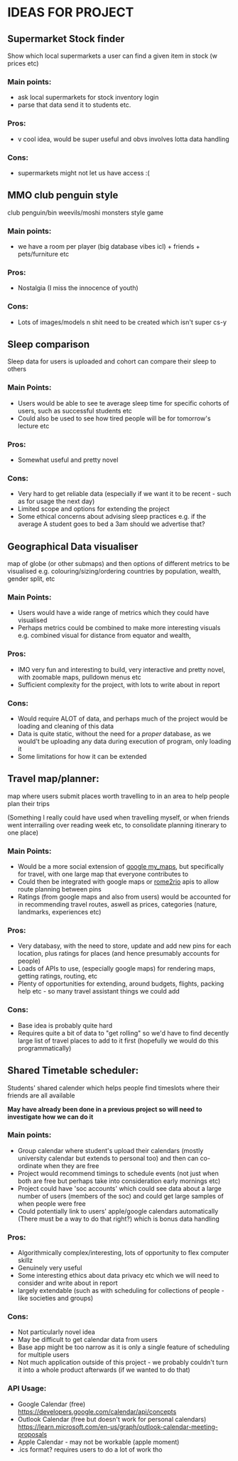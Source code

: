 # IDEAS FOR PROJECT

## Supermarket Stock finder
Show which local supermarkets a user can find a given item in stock (w prices etc) 

### Main points:
 - ask local supermarkets for stock inventory login
 - parse that data send it to students etc.

### Pros:
 - v cool idea, would be super useful and obvs involves lotta data handling

### Cons:
 - supermarkets might not let us have access :(


## MMO club penguin style
club penguin/bin weevils/moshi monsters style game

### Main points:
 - we have a room per player (big database vibes icl) + friends + pets/furniture etc

### Pros:
 - Nostalgia (I miss the innocence of youth)

### Cons:
 - Lots of images/models n shit need to be created which isn't super cs-y


## Sleep comparison
Sleep data for users is uploaded and cohort can compare their sleep to others

### Main Points:
- Users would be able to see te average sleep time for specific cohorts of users, such as successful students etc
- Could also be used to see how tired people will be for tomorrow's lecture etc

### Pros:
- Somewhat useful and pretty novel
 
### Cons:
- Very hard to get reliable data (especially if we want it to be recent - such as for usage the next day)
- Limited scope and options for extending the project
- Some ethical concerns about advising sleep practices e.g. if the average A student goes to bed a 3am should we advertise that?


## Geographical Data visualiser
map of globe (or other submaps) and then options of different metrics to be visualised 
e.g. colouring/sizing/ordering countries by population, wealth, gender split, etc

### Main Points:
- Users would have a wide range of metrics which they could have visualised
- Perhaps metrics could be combined to make more interesting visuals
	e.g. combined visual for distance from equator and wealth, 

### Pros:
- IMO very fun and interesting to build, very interactive and pretty novel, with zoomable maps, pulldown menus etc
- Sufficient complexity for the project, with lots to write about in report

### Cons:
- Would require ALOT of data, and perhaps much of the project would be loading and cleaning of this data
- Data is quite static, without the need for a _proper_ database, as we would't be uploading any data during execution of program, only loading it
- Some limitations for how it can be extended


## Travel map/planner:
map where users submit places worth travelling to in an area to help people plan their trips

(Something I really could have used when travelling myself, or when friends went interrailing over reading week etc, to consolidate planning itinerary to one place)

### Main Points:
- Would be a more social extension of [google my_maps](https://www.google.com/maps/about/mymaps/), but specifically for travel, with one large map that everyone contributes to
- Could then be integrated with google maps or [rome2rio](https://www.rome2rio.com/) apis to allow route planning between pins
- Ratings (from google maps and also from users) would be accounted for in recommending travel routes, aswell as prices, categories (nature, landmarks, experiences etc)

### Pros:
- Very databasy, with the need to store, update and add new pins for each location, plus ratings for places (and hence presumably accounts for people)
- Loads of APIs to use, (especially google maps) for rendering maps, getting ratings, routing, etc
- Plenty of opportunities for extending, around budgets, flights, packing help etc - so many travel assistant things we could add


### Cons:
- Base idea is probably quite hard
- Requires quite a bit of data to "get rolling" so we'd have to find decently large list of travel places to add to it first (hopefully we would do this programmatically)





## Shared Timetable scheduler:
Students' shared calender which helps people find timeslots where their friends are all available

**May have already been done in a previous project so will need to investigate how we can do it** 
 

### Main points:
- Group calendar where student's upload their calendars (mostly university calendar but extends to personal too) and then can co-ordinate when they are free
- Project would recommend timings to schedule events (not just when both are free but perhaps take into consideration early mornings etc)
- Project could have 'soc accounts' which could see data about a large number of users (members of the soc) and could get large samples of when people were free
- Could potentially link to users' apple/google calendars automatically (There must be a way to do that right?) which is bonus data handling

### Pros:
- Algorithmically complex/interesting, lots of opportunity to flex computer skillz 
- Genuinely very useful 
- Some interesting ethics about data privacy etc which we will need to consider and write about in report 
- largely extendable (such as with scheduling for collections of people - like societies and groups)

### Cons:
- Not particularly novel idea
- May be difficult to get calendar data from users
- Base app might be too narrow as it is only a single feature of scheduling for multiple users
- Not much application outside of this project - we probably couldn't turn it into a whole product afterwards (if we wanted to do that)

### API Usage:
- Google Calendar (free) https://developers.google.com/calendar/api/concepts
- Outlook Calendar (free but doesn't work for personal calendars) https://learn.microsoft.com/en-us/graph/outlook-calendar-meeting-proposals
- Apple Calendar - may not be workable (apple moment)
- .ics format? requires users to do a lot of work tho
